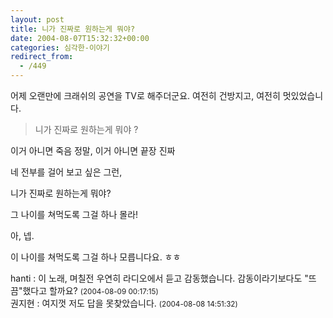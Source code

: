 ```yaml
---
layout: post
title: 니가 진짜로 원하는게 뭐야?
date: 2004-08-07T15:32:32+00:00
categories: 심각한-이야기
redirect_from:
  - /449
---
```


어제 오랜만에 크래쉬의 공연을 TV로 해주더군요. 여전히 건방지고, 여전히 멋있었습니다.

> 니가 진짜로 원하는게 뭐야 ?

이거 아니면 죽음 정말, 이거 아니면 끝장 진짜

네 전부를 걸어 보고 싶은 그런,

니가 진짜로 원하는게 뭐야?

그 나이를 쳐먹도록 그걸 하나 몰라!

아, 넵.

이 나이를 쳐먹도록 그걸 하나 모릅니다요. ㅎㅎ
<div id=comments>
<div class=comment>
<!--- cmt:786 --->
<!--- mail: --->
<!--- parent:0 --->
hanti : 
이 노래, 며칠전 우연히 라디오에서 듣고 감동했습니다. 감동이라기보다도 "뜨끔"했다고 할까요?
 <small>(2004-08-09 00:17:15)</small>
</div>
<div class=comment>
<!--- cmt:787 --->
<!--- mail: --->
<!--- parent:0 --->
권지현 : 
여지껏 저도 답을 못찾았습니다.
 <small>(2004-08-08 14:51:32)</small>
</div>
</div>
